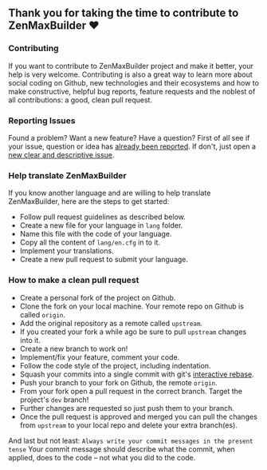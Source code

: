 ## Thank you for taking the time to contribute to ZenMaxBuilder ♥

### Contributing

If you want to contribute to ZenMaxBuilder project and make it better,
your help is very welcome. Contributing is also a great way to learn
more about social coding on Github, new technologies and their ecosystems and
how to make constructive, helpful bug reports, feature requests and
the noblest of all contributions: a good, clean pull request.

### Reporting Issues

Found a problem? Want a new feature? Have a question?
First of all see if your issue, question or idea has [already been reported](https://github.com/grm34/ZenMaxBuilder/issues).
If don't, just open a [new clear and descriptive issue](https://github.com/grm34/ZenMaxBuilder/issues/new/choose).

### Help translate ZenMaxBuilder

If you know another language and are willing to help translate
ZenMaxBuilder, here are the steps to get started:

- Follow pull request guidelines as described below.
- Create a new file for your language in `lang` folder.
- Name this file with the code of your language.
- Copy all the content of `lang/en.cfg` in to it.
- Implement your translations.
- Create a new pull request to submit your language.

### How to make a clean pull request

- Create a personal fork of the project on Github.
- Clone the fork on your local machine. Your remote repo on Github is called `origin`.
- Add the original repository as a remote called `upstream`.
- If you created your fork a while ago be sure to pull `upstream` changes into it.
- Create a new branch to work on!
- Implement/fix your feature, comment your code.
- Follow the code style of the project, including indentation.
- Squash your commits into a single commit with git's [interactive rebase](https://help.github.com/en/github/using-git/about-git-rebase).
- Push your branch to your fork on Github, the remote `origin`.
- From your fork open a pull request in the correct branch.
  Target the project's `dev` branch!
- Further changes are requested so just push them to your branch.
- Once the pull request is approved and merged you can pull the changes
  from `upstream` to your local repo and delete your extra branch(es).

And last but not least: `Always write your commit messages in the present tense`
Your commit message should describe what the commit, when applied,
does to the code – not what you did to the code.
